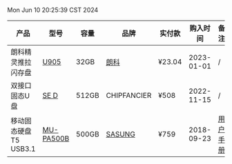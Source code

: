 Mon Jun 10 20:25:39 CST 2024

| 产品               | 型号                                                                  | 容量    | 品牌                                    | 实付款    | 购入时间       | 备注                                                                                                                                                                                                                                                                                  |
| ---------------- | ------------------------------------------------------------------- | ----- | ------------------------------------- | ------ | ---------- | ----------------------------------------------------------------------------------------------------------------------------------------------------------------------------------------------------------------------------------------------------------------------------------- |
| 朗科精灵推拉闪存盘        | [U905](https://www.netac.com.cn/jsscp/264.html)                     | 32GB  | [朗科](https://www.netac.com.cn/)       | ¥23.04 | 2023-01-01 | /                                                                                                                                                                                                                                                                                   |
| 双接口固态U盘          | [SE D](https://m.tb.cn/h.g4hTu2rd23QnWN7?tk=z8gyWCKXHvl)            | 512GB | CHIPFANCIER                           | ¥508   | 2022-11-15 | /                                                                                                                                                                                                                                                                                   |
| 移动固态硬盘 T5 USB3.1 | [MU-PA500B](https://www.samsung.com.cn/support/model/MU-PA500B/CN/) | 500GB | [SASUNG](https://www.samsung.com.cn/) | ¥759   | 2018-09-23 | [用户手册](https://org.downloadcenter.samsung.com/downloadfile/ContentsFile.aspx?CDSite=UNI_CN&OriginYN=N&ModelType=N&ModelName=MU-PA500B&CttFileID=6936773&CDCttType=UM&VPath=UM%2F201711%2F20171106195944943%2FSamsung_Portable_SSD_T5_User_Manual_v0.0_Rev01_Chinese_simplified.pdf) |
